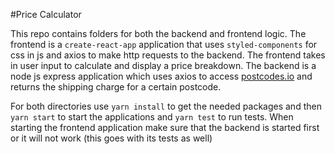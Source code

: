 #Price Calculator

This repo contains folders for both the backend and frontend logic. The frontend is a `create-react-app` application that uses `styled-components` for css in js and axios to make http requests to the backend. The frontend takes in user input to calculate and display a price breakdown. The backend is a node js express application which uses axios to access [postcodes.io](https://postcodes.io/) and returns the shipping charge for a certain postcode. 

For both directories use `yarn install` to get the needed packages and then `yarn start` to start the applications and `yarn test` to run tests. When starting the frontend application make sure that the backend is started first or it will not work (this goes with its tests as well) 
